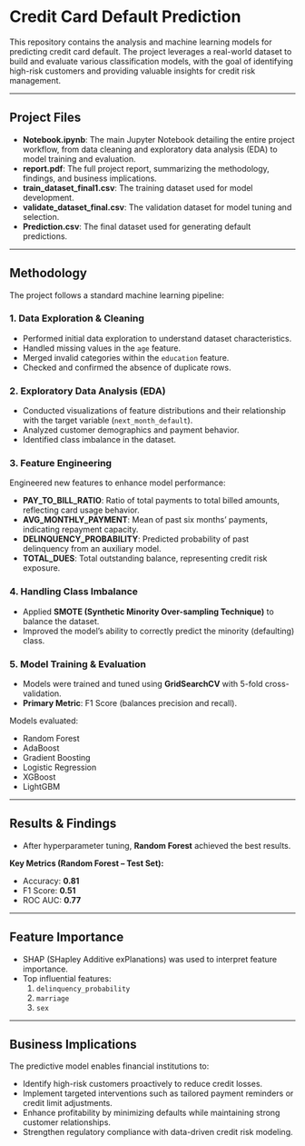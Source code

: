 # Credit Card Default Prediction

This repository contains the analysis and machine learning models for predicting credit card default. The project leverages a real-world dataset to build and evaluate various classification models, with the goal of identifying high-risk customers and providing valuable insights for credit risk management.

---

## Project Files
- **Notebook.ipynb**: The main Jupyter Notebook detailing the entire project workflow, from data cleaning and exploratory data analysis (EDA) to model training and evaluation.
- **report.pdf**: The full project report, summarizing the methodology, findings, and business implications.
- **train_dataset_final1.csv**: The training dataset used for model development.
- **validate_dataset_final.csv**: The validation dataset for model tuning and selection.
- **Prediction.csv**: The final dataset used for generating default predictions.

---

## Methodology

The project follows a standard machine learning pipeline:

### 1. Data Exploration & Cleaning
- Performed initial data exploration to understand dataset characteristics.  
- Handled missing values in the `age` feature.  
- Merged invalid categories within the `education` feature.  
- Checked and confirmed the absence of duplicate rows.  

### 2. Exploratory Data Analysis (EDA)
- Conducted visualizations of feature distributions and their relationship with the target variable (`next_month_default`).  
- Analyzed customer demographics and payment behavior.  
- Identified class imbalance in the dataset.  

### 3. Feature Engineering
Engineered new features to enhance model performance:
- **PAY_TO_BILL_RATIO**: Ratio of total payments to total billed amounts, reflecting card usage behavior.  
- **AVG_MONTHLY_PAYMENT**: Mean of past six months’ payments, indicating repayment capacity.  
- **DELINQUENCY_PROBABILITY**: Predicted probability of past delinquency from an auxiliary model.  
- **TOTAL_DUES**: Total outstanding balance, representing credit risk exposure.  

### 4. Handling Class Imbalance
- Applied **SMOTE (Synthetic Minority Over-sampling Technique)** to balance the dataset.  
- Improved the model’s ability to correctly predict the minority (defaulting) class.  

### 5. Model Training & Evaluation
- Models were trained and tuned using **GridSearchCV** with 5-fold cross-validation.  
- **Primary Metric**: F1 Score (balances precision and recall).  

Models evaluated:
- Random Forest  
- AdaBoost  
- Gradient Boosting  
- Logistic Regression  
- XGBoost  
- LightGBM  

---

## Results & Findings

- After hyperparameter tuning, **Random Forest** achieved the best results.  

**Key Metrics (Random Forest – Test Set):**
- Accuracy: **0.81**  
- F1 Score: **0.51**  
- ROC AUC: **0.77**  

---

## Feature Importance

- SHAP (SHapley Additive exPlanations) was used to interpret feature importance.  
- Top influential features:  
  1. `delinquency_probability`  
  2. `marriage`  
  3. `sex`  

---

## Business Implications

The predictive model enables financial institutions to:
- Identify high-risk customers proactively to reduce credit losses.  
- Implement targeted interventions such as tailored payment reminders or credit limit adjustments.  
- Enhance profitability by minimizing defaults while maintaining strong customer relationships.  
- Strengthen regulatory compliance with data-driven credit risk modeling.  

